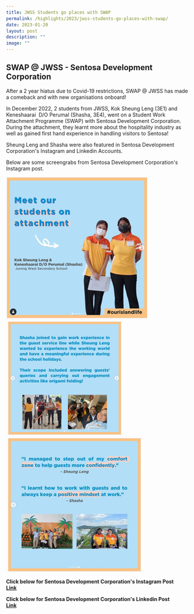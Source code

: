 ```yaml
---
title: JWSS Students go places with SWAP
permalink: /highlights/2023/jwss-students-go-places-with-swap/
date: 2023-01-20
layout: post
description: ""
image: ""
---
```

SWAP @ JWSS - Sentosa Development Corporation
------
After a 2 year hiatus due to Covid-19 restrictions, SWAP @ JWSS has made a comeback and with new organisations onboard!   
  
In December 2022, 2 students from JWSS, Kok Sheung Leng (3E1) and Keneshaarai  D/O Perumal (Shasha, 3E4), went on a Student Work Attachment Programme (SWAP) with Sentosa Development Corporation. During the attachment, they learnt more about the hospitality industry as well as gained first hand experience in handling visitors to Sentosa!  
  
Sheung Leng and Shasha were also featured in Sentosa Development Corporation's Instagram and Linkedin Accounts.   
  
Below are some screengrabs from Sentosa Development Corporation's Instagram post.  
  
 ![](/images/Highlights/swap1.png)
 ![](/images/Highlights/swap2.png)
 ![](/images/Highlights/swap3.png)
  
  
  
  
  
  
  
  
  
  
  
  
  
  
  
  
  
  
  
  
**Click below for Sentosa Development Corporation's Instagram Post  
[Link](https://www.instagram.com/p/CmyYKWAudvP/?utm_source=ig_web_copy_link)**  
  
  
**Click below for Sentosa Development Corporation's Linkedin Post  
[Link](https://www.linkedin.com/feed/update/urn:li:activity:7015883413496741888)**